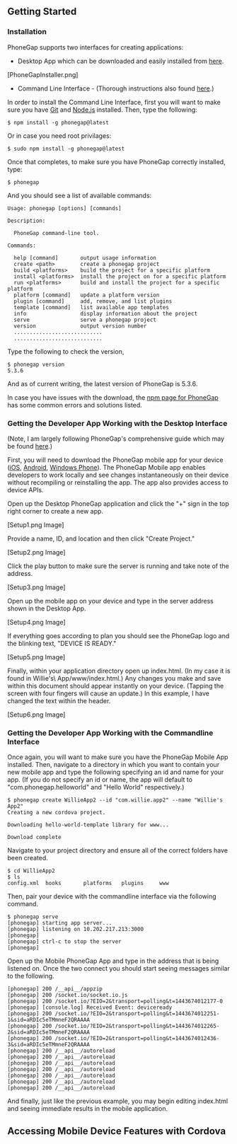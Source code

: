 ## Getting Started

### Installation

PhoneGap supports two interfaces for creating applications:

* Desktop App which can be downloaded and easily installed from [here](http://docs.phonegap.com/getting-started/1-install-phonegap/desktop/).

[PhoneGapInstaller.png]

* Command Line Interface - (Thorough instructions also found [here](http://docs.phonegap.com/getting-started/1-install-phonegap/cli).)

In order to install the Command Line Interface, first you will want to make sure you have [Git](https://git-scm.com) and [Node.js](https://nodejs.org/en/) installed. Then, type the following:

```
$ npm install -g phonegap@latest
```

Or in case you need root privilages:

```
$ sudo npm install -g phonegap@latest
```

Once that completes, to make sure you have PhoneGap correctly installed, type:

```
$ phonegap
```

And you should see a list of available commands:

```
Usage: phonegap [options] [commands]

Description:

  PhoneGap command-line tool.

Commands:

  help [command]       output usage information
  create <path>        create a phonegap project
  build <platforms>    build the project for a specific platform
  install <platforms>  install the project on for a specific platform
  run <platforms>      build and install the project for a specific platform
  platform [command]   update a platform version
  plugin [command]     add, remove, and list plugins
  template [command]   list available app templates
  info                 display information about the project
  serve                serve a phonegap project
  version              output version number
  ............................
  ............................
```

Type the following to check the version,

```
$ phonegap version
5.3.6
```

And as of current writing, the latest version of PhoneGap is 5.3.6.

In case you have issues with the download, the [npm page for PhoneGap](https://www.npmjs.com/package/phonegap) has some common errors and solutions listed.

### Getting the Developer App Working with the Desktop Interface

(Note, I am largely following PhoneGap's comprehensive guide which may be found [here](http://docs.phonegap.com/getting-started/1-install-phonegap/desktop/).)

First, you will need to download the PhoneGap mobile app for your device ([iOS](https://itunes.apple.com/app/id843536693), [Android](https://play.google.com/store/apps/details?id=com.adobe.phonegap.app), [Windows Phone](https://www.microsoft.com/en-us/store/apps/phonegap-developer/9wzdncrdfsj0)). The PhoneGap Mobile app enables developers to work locally and see changes instantaneously on their device without recompiling or reinstalling the app. The app also provides access to device APIs.

Open up the Desktop PhoneGap application and click the "+" sign in the top right corner to create a new app.

[Setup1.png Image]

Provide a name, ID, and location and then click "Create Project."

[Setup2.png Image]

Click the play button to make sure the server is running and take note of the address.

[Setup3.png Image]

Open up the mobile app on your device and type in the server address shown in the Desktop App.

[Setup4.png Image]

If everything goes according to plan you should see the PhoneGap logo and the blinking text, "DEVICE IS READY."

[Setup5.png Image]

Finally, within your application directory open up index.html. (In my case it is found in Willie\'s\ App/www/index.html.) Any changes you make and save within this document should appear instantly on your device. (Tapping the screen with four fingers will cause an update.) In this example, I have changed the text within the header.

[Setup6.png Image]

### Getting the Developer App Working with the Commandline Interface

Once again, you will want to make sure you have the PhoneGap Mobile App installed. Then, navigate to a directory in which you want to contain your new mobile app and type the following specifying an id and name for your app. (If you do not specify an id or name, the app will default to "com.phonegap.helloworld" and "Hello World" respectively.)

```
$ phonegap create WillieApp2 --id "com.willie.app2" --name "Willie's App2"
Creating a new cordova project.

Downloading hello-world-template library for www...

Download complete
```

Navigate to your project directory and ensure all of the correct folders have been created.

```
$ cd WillieApp2
$ ls
config.xml	hooks		platforms	plugins		www
```

Then, pair your device with the commandline interface via the following command.

```
$ phonegap serve
[phonegap] starting app server...
[phonegap] listening on 10.202.217.213:3000
[phonegap] 
[phonegap] ctrl-c to stop the server
[phonegap] 
```

Open up the Mobile PhoneGap App and type in the address that is being listened on. Once the two connect you should start seeing messages similar to the following.

```
[phonegap] 200 /__api__/appzip
[phonegap] 200 /socket.io/socket.io.js
[phonegap] 200 /socket.io/?EIO=2&transport=polling&t=1443674012177-0
[phonegap] [console.log] Received Event: deviceready
[phonegap] 200 /socket.io/?EIO=2&transport=polling&t=1443674012251-1&sid=aRDIc5eTMmneF2QRAAAA
[phonegap] 200 /socket.io/?EIO=2&transport=polling&t=1443674012265-2&sid=aRDIc5eTMmneF2QRAAAA
[phonegap] 200 /socket.io/?EIO=2&transport=polling&t=1443674012436-3&sid=aRDIc5eTMmneF2QRAAAA
[phonegap] 200 /__api__/autoreload
[phonegap] 200 /__api__/autoreload
[phonegap] 200 /__api__/autoreload
[phonegap] 200 /__api__/autoreload
[phonegap] 200 /__api__/autoreload
[phonegap] 200 /__api__/autoreload
[phonegap] 200 /__api__/autoreload
```

And finally, just like the previous example, you may begin editing index.html and seeing immediate results in the mobile application.

## Accessing Mobile Device Features with Cordova
